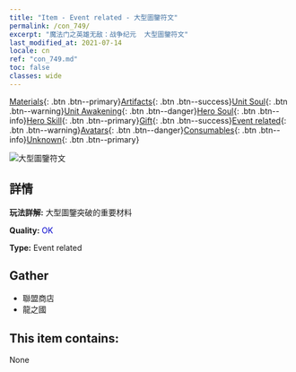 ```yaml
---
title: "Item - Event related - 大型圖鑒符文"
permalink: /con_749/
excerpt: "魔法门之英雄无敌：战争纪元  大型圖鑒符文"
last_modified_at: 2021-07-14
locale: cn
ref: "con_749.md"
toc: false
classes: wide
---
```

 [Materials](/ItemsCN/){: .btn .btn--primary}[Artifacts](/ItemsCN/Artifacts/){: .btn .btn--success}[Unit Soul](/ItemsCN/UnitSoul/){: .btn .btn--warning}[Unit Awakening](/ItemsCN/UnitAwakening/){: .btn .btn--danger}[Hero Soul](/ItemsCN/HeroSoul/){: .btn .btn--info}[Hero Skill](/ItemsCN/HeroSkill/){: .btn .btn--primary}[Gift](/ItemsCN/Gift/){: .btn .btn--success}[Event related](/ItemsCN/Events/){: .btn .btn--warning}[Avatars](/ItemsCN/Avatars/){: .btn .btn--danger}[Consumables](/ItemsCN/Consumables/){: .btn .btn--info}[Unknown](/ItemsCN/Unknown/){: .btn .btn--primary}

 ![大型圖鑒符文](/images/t/i_tool_tujian8.png)

## 詳情
 **玩法詳解:** 大型圖鑒突破的重要材料

 **Quality:** <span style="color: #0000CD">OK</span>

 **Type:** Event related

## Gather

*    聯盟商店 
*    龍之國 

## This item contains:

  None


